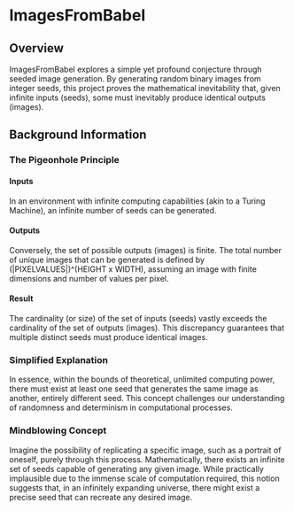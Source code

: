 # ImagesFromBabel

## Overview
ImagesFromBabel explores a simple yet profound conjecture through seeded image generation. By generating random binary images from integer seeds, this project proves the mathematical inevitability that, given infinite inputs (seeds), some must inevitably produce identical outputs (images).

## Background Information

### The Pigeonhole Principle

#### Inputs
In an environment with infinite computing capabilities (akin to a Turing Machine), an infinite number of seeds can be generated.

#### Outputs
Conversely, the set of possible outputs (images) is finite. The total number of unique images that can be generated is defined by (|PIXELVALUES|)^(HEIGHT x WIDTH), assuming an image with finite dimensions and number of values per pixel.

#### Result
The cardinality (or size) of the set of inputs (seeds) vastly exceeds the cardinality of the set of outputs (images). This discrepancy guarantees that multiple distinct seeds must produce identical images.

### Simplified Explanation

In essence, within the bounds of theoretical, unlimited computing power, there must exist at least one seed that generates the same image as another, entirely different seed. This concept challenges our understanding of randomness and determinism in computational processes.

### Mindblowing Concept

Imagine the possibility of replicating a specific image, such as a portrait of oneself, purely through this process. Mathematically, there exists an infinite set of seeds capable of generating any given image. While practically implausible due to the immense scale of computation required, this notion suggests that, in an infinitely expanding universe, there might exist a precise seed that can recreate any desired image. 
